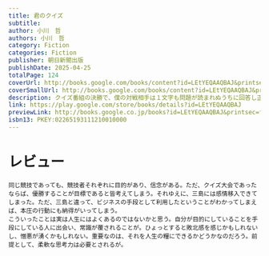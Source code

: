 ```yaml
---
title: 君のクイズ
subtitle: 
author: 小川　哲
authors: 小川　哲
category: Fiction
categories: Fiction
publisher: 朝日新聞出版
publishDate: 2025-04-25
totalPage: 124
coverUrl: http://books.google.com/books/content?id=LEtYEQAAQBAJ&printsec=frontcover&img=1&zoom=1&edge=curl&source=gbs_api
coverSmallUrl: http://books.google.com/books/content?id=LEtYEQAAQBAJ&printsec=frontcover&img=1&zoom=5&edge=curl&source=gbs_api
description: クイズ番組の決勝で、僕の対戦相手は１文字も問題が読まれぬうちに回答し正解し、優勝を果たす。彼はなぜ正答できたのか？ 推理作家協会賞受賞＆本屋大賞６位、圧巻のエンターテインメント。文庫化に際し短編小説「僕のクイズ」を収録！ 解説は田村正資氏。
link: https://play.google.com/store/books/details?id=LEtYEQAAQBAJ
previewLink: http://books.google.co.jp/books?id=LEtYEQAAQBAJ&printsec=frontcover&dq=%E5%90%9B%E3%81%AE%E3%82%AF%E3%82%A4%E3%82%BA&hl=&as_pt=BOOKS&cd=2&source=gbs_api
isbn13: PKEY:02265193111210010000
---
```

# レビュー
	同じ競技であっても、競技者それぞれに目的があり、信念がある。ただ、クイズ大会であったならば、優勝することが目標であると皆考えてしまう。それゆえに、三島には感情移入できてしまった。ただ、三島と違って、ビジネスの手段として利用したということがわかってしまえば、本庄の行動にも納得がいってしまう。
	こういったことは実は人生にはよくあるのではないかと思う。自分が目的にしていることを手段にしている人に出会い、常識が覆されることが。ひょっとすると敗北感を感じかもしれないし、憎悪が湧くかもしれない。重要なのは、それを人生の糧にできるかどうかなのだろう。前提として、柔軟な思考力は必要とされるが。